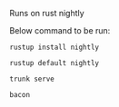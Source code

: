 
Runs on rust nightly

Below command to be run:

`rustup install nightly`

`rustup default nightly`

`trunk serve`

`bacon`